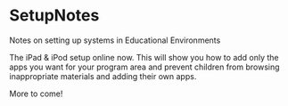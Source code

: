 # SetupNotes
Notes on setting up systems in Educational Environments

The iPad & iPod setup online now.  This will show you how to add only the apps you want for your program area and prevent children from browsing inappropriate materials and adding their own apps.

More to come!
